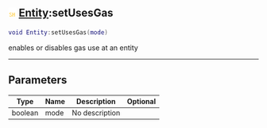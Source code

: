 ## ![shared](.gitbook/assets/shared.png) [Entity](./readme/Entity/README.md):setUsesGas

```lua
void Entity:setUsesGas(mode)
```

enables or disables gas use at an entity

------
## Parameters

| Type   | Name | Description | Optional |
| ------ | ---- | ----------- | -------: |
| boolean | mode | No description |  |

